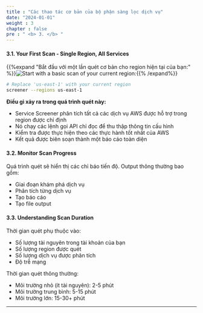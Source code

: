 ```yaml
---
title : "Các thao tác cơ bản của bộ phận sàng lọc dịch vụ"
date: "2024-01-01" 
weight : 3 
chapter : false
pre : " <b> 3. </b> "
---
```

#### 3.1. Your First Scan - Single Region, All Services
{{%expand "Bắt đầu với một lần quét cơ bản cho region hiện tại của bạn:" %}}![Start with a basic scan of your current region:](/images/4/1.png){{% /expand%}}
```bash
# Replace 'us-east-1' with your current region
screener --regions us-east-1
```
 
**Điều gì xảy ra trong quá trình quét này:**
- Service Screener phân tích tất cả các dịch vụ AWS được hỗ trợ trong region được chỉ định
- Nó chạy các lệnh gọi API chỉ đọc để thu thập thông tin cấu hình
- Kiểm tra được thực hiện theo các thực hành tốt nhất của AWS
- Kết quả được biên soạn thành một báo cáo toàn diện

#### 3.2. Monitor Scan Progress
Quá trình quét sẽ hiển thị các chỉ báo tiến độ. Output thông thường bao gồm:
- Giai đoạn khám phá dịch vụ
- Phân tích từng dịch vụ
- Tạo báo cáo
- Tạo file output

#### 3.3. Understanding Scan Duration
Thời gian quét phụ thuộc vào:
- Số lượng tài nguyên trong tài khoản của bạn
- Số lượng region được quét
- Số lượng dịch vụ được phân tích
- Độ trễ mạng

Thời gian quét thông thường:
- Môi trường nhỏ (ít tài nguyên): 2-5 phút
- Môi trường trung bình: 5-15 phút
- Môi trường lớn: 15-30+ phút

---